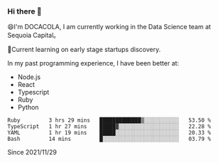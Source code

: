 ### Hi there 👋

<!--
**fengliu222/fengliu222** is a ✨ _special_ ✨ repository because its `README.md` (this file) appears on your GitHub profile.

Here are some ideas to get you started:

- 🔭 I’m currently working on ...
- 🌱 I’m currently learning ...
- 👯 I’m looking to collaborate on ...
- 🤔 I’m looking for help with ...
- 💬 Ask me about ...
- 📫 How to reach me: ...
- 😄 Pronouns: ...
- ⚡ Fun fact: ...
-->

😄I'm DOCACOLA, I am currently working in the Data Science team at Sequoia Capital。

🌱Current learning on early stage startups discovery.

In my past programming experience, I have been better at:
- Node.js
- React
- Typescript
- Ruby
- Python



<!--START_SECTION:waka-->
```text
Ruby         3 hrs 29 mins   █████████████▒░░░░░░░░░░░   53.50 % 
TypeScript   1 hr 27 mins    █████▓░░░░░░░░░░░░░░░░░░░   22.28 % 
YAML         1 hr 19 mins    █████░░░░░░░░░░░░░░░░░░░░   20.33 % 
Bash         14 mins         █░░░░░░░░░░░░░░░░░░░░░░░░   03.79 % 
```
<!--END_SECTION:waka-->
Since 2021/11/29
